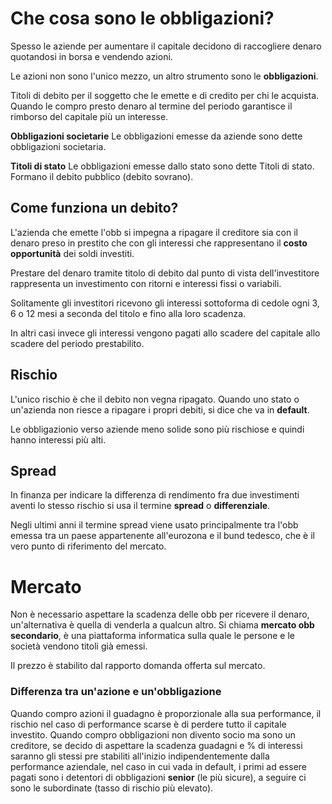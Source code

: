 # Che cosa sono le obbligazioni?


Spesso le aziende per aumentare il capitale decidono di raccogliere denaro quotandosi in borsa e vendendo azioni.

Le azioni non sono l'unico mezzo, un altro strumento sono le **obbligazioni**.

Titoli di debito per il soggetto che le emette e di credito per chi le acquista. 
Quando le compro presto denaro al termine del periodo garantisce il rimborso del capitale più un interesse. 

**Obbligazioni societarie**
Le obbligazioni emesse da aziende sono dette obbligazioni societaria. 

**Titoli di stato**
Le obbligazioni emesse dallo stato sono dette Titoli di stato. Formano il debito pubblico (debito sovrano).


## Come funziona un debito?
L'azienda che emette l'obb si impegna a ripagare il creditore sia con il denaro preso in prestito che con gli interessi che rappresentano il **costo opportunità** dei soldi investiti. 

Prestare del denaro tramite titolo di debito dal punto di vista dell'investitore rappresenta un investimento con ritorni e interessi fissi o variabili. 

Solitamente gli investitori ricevono gli interessi sottoforma di cedole ogni 3, 6 o 12 mesi a seconda del titolo e fino alla loro scadenza. 

In altri casi invece gli interessi vengono pagati allo scadere del capitale allo scadere del periodo prestabilito. 

## Rischio 
L'unico rischio è che il debito non vegna ripagato. 
Quando uno stato o un'azienda non riesce a ripagare i propri debiti, si dice che va in **default**.

Le obbligazionio verso aziende meno solide sono più rischiose e quindi hanno interessi più alti. 

## Spread
In finanza per indicare la differenza di rendimento fra due investimenti aventi lo stesso rischio si usa il termine **spread** o **differenziale**.

Negli ultimi anni il termine spread viene usato principalmente tra l'obb emessa tra un paese appartenente all'eurozona e il bund tedesco, che è il vero punto di riferimento del mercato. 

# Mercato
Non è necessario aspettare la scadenza delle obb per ricevere il denaro, un'alternativa è quella di venderla a qualcun altro. Si chiama **mercato obb secondario**, è una piattaforma informatica sulla quale le persone e le società vendono titoli già emessi. 

Il prezzo è stabilito dal rapporto domanda offerta sul mercato. 

### Differenza tra un'azione e un'obbligazione
Quando compro azioni il guadagno è proporzionale alla sua performance, il rischio nel caso di performance scarse è di perdere tutto il capitale investito. 
Quando compro obbligazioni non divento socio ma sono un creditore, se decido di aspettare la scadenza guadagni e % di interessi saranno gli stessi pre stabiliti all'inizio indipendentemente dalla performance aziendale, nel caso in cui vada in default, i primi ad essere pagati sono i detentori di obbligazioni **senior** (le più sicure), a seguire ci sono le subordinate (tasso di rischio più elevato).





